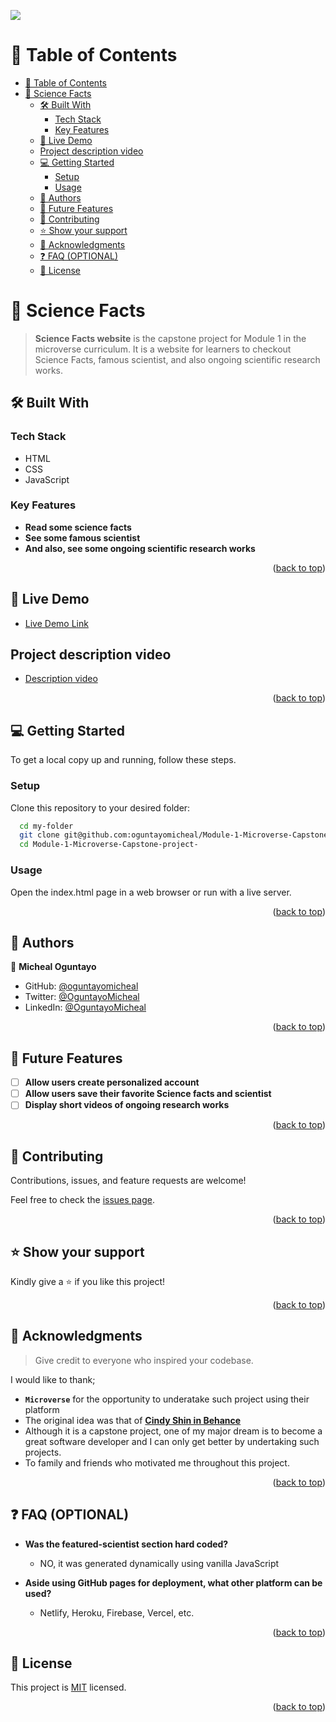<a name="readme-top"></a>
![](https://img.shields.io/badge/Microverse-blueviolet)


# 📗 Table of Contents

- [📗 Table of Contents](#-table-of-contents)
- [📖 Science Facts ](#-science-facts-)
  - [🛠 Built With ](#-built-with-)
    - [Tech Stack ](#tech-stack-)
    - [Key Features ](#key-features-)
  - [🚀 Live Demo ](#-live-demo-)
  - [Project description video ](#project-description-video-)
  - [💻 Getting Started ](#-getting-started-)
    - [Setup](#setup)
    - [Usage](#usage)
  - [👥 Authors ](#-authors-)
  - [🔭 Future Features ](#-future-features-)
  - [🤝 Contributing ](#-contributing-)
  - [⭐️ Show your support ](#️-show-your-support-)
  - [🙏 Acknowledgments ](#-acknowledgments-)
  - [❓ FAQ (OPTIONAL) ](#-faq-optional-)
  - [📝 License ](#-license-)

<!-- PROJECT DESCRIPTION -->

# 📖 Science Facts <a name="about-project"></a>

> **Science Facts website** is the capstone project for Module 1 in the microverse curriculum. It is a website for learners to checkout Science Facts, famous scientist, and also ongoing scientific research works.


## 🛠 Built With <a name="built-with"></a>

### Tech Stack <a name="tech-stack"></a>

- HTML
- CSS
- JavaScript

<!-- Features -->

### Key Features <a name="key-features"></a>

- **Read some science facts**
- **See some famous scientist**
- **And also, see some ongoing scientific research works**

<p align="right">(<a href="#readme-top">back to top</a>)</p>

<!-- LIVE DEMO -->

## 🚀 Live Demo <a name="live-demo"></a>

- [Live Demo Link]( https://oguntayomicheal.github.io/Module-1-Microverse-Capstone-project-/)

## Project description video <a name="project-description"></a>

- [Description video](https://www.loom.com/share/8e3404eaec604aabb2a015ef902c8ac6)

<p align="right">(<a href="#readme-top">back to top</a>)</p>

<!-- GETTING STARTED -->

## 💻 Getting Started <a name="getting-started"></a>

To get a local copy up and running, follow these steps.


### Setup

Clone this repository to your desired folder:


```sh
  cd my-folder
  git clone git@github.com:oguntayomicheal/Module-1-Microverse-Capstone-project-.git
  cd Module-1-Microverse-Capstone-project-
```
### Usage

Open the index.html page in a web browser or run with a live server.

<p align="right">(<a href="#readme-top">back to top</a>)</p>

<!-- AUTHORS -->

## 👥 Authors <a name="authors"></a>


👤 **Micheal Oguntayo**

- GitHub: [@oguntayomicheal](https://github.com/oguntayomicheal)
- Twitter: [@OguntayoMicheal](https://twitter.com/Oguns_micky)
- LinkedIn: [@OguntayoMicheal](https://www.linkedin.com/in/ogunsmicky/)


<p align="right">(<a href="#readme-top">back to top</a>)</p>

<!-- FUTURE FEATURES -->

## 🔭 Future Features <a name="future-features"></a>

- [ ] **Allow users create personalized account**
- [ ] **Allow users save their favorite Science facts and scientist**
- [ ] **Display short videos of ongoing research works**

<p align="right">(<a href="#readme-top">back to top</a>)</p>

<!-- CONTRIBUTING -->

## 🤝 Contributing <a name="contributing"></a>

Contributions, issues, and feature requests are welcome!

Feel free to check the [issues page](../../issues/).

<p align="right">(<a href="#readme-top">back to top</a>)</p>

<!-- SUPPORT -->

## ⭐️ Show your support <a name="support"></a>

Kindly give a ⭐️ if you like this project!

<p align="right">(<a href="#readme-top">back to top</a>)</p>

<!-- ACKNOWLEDGEMENTS -->

## 🙏 Acknowledgments <a name="acknowledgements"></a>

> Give credit to everyone who inspired your codebase.

I would like to thank;

- **``Microverse``** for the opportunity to underatake such project using their platform
- The original idea was that of **[Cindy Shin in Behance](https://www.behance.net/gallery/29845175/CC-Global-Summit-2015)**
- Although it is a capstone project, one of my major dream is to become a great software developer and I can only get better by undertaking such projects.
- To family and friends who motivated me throughout this project.

<p align="right">(<a href="#readme-top">back to top</a>)</p>

<!-- FAQ (optional) -->

## ❓ FAQ (OPTIONAL) <a name="faq"></a>

- **Was the featured-scientist section hard coded?**

  - NO, it was generated dynamically using vanilla JavaScript

- **Aside using GitHub pages for deployment, what other platform can be used?**

  - Netlify, Heroku, Firebase, Vercel, etc.

<p align="right">(<a href="#readme-top">back to top</a>)</p>

<!-- LICENSE -->

## 📝 License <a name="license"></a>

This project is [MIT](./MIT) licensed.

<p align="right">(<a href="#readme-top">back to top</a>)</p>